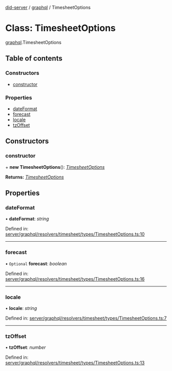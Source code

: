 [did-server](../README.md) / [graphql](../modules/graphql.md) / TimesheetOptions

# Class: TimesheetOptions

[graphql](../modules/graphql.md).TimesheetOptions

## Table of contents

### Constructors

- [constructor](graphql.timesheetoptions.md#constructor)

### Properties

- [dateFormat](graphql.timesheetoptions.md#dateformat)
- [forecast](graphql.timesheetoptions.md#forecast)
- [locale](graphql.timesheetoptions.md#locale)
- [tzOffset](graphql.timesheetoptions.md#tzoffset)

## Constructors

### constructor

\+ **new TimesheetOptions**(): [*TimesheetOptions*](graphql.timesheetoptions.md)

**Returns:** [*TimesheetOptions*](graphql.timesheetoptions.md)

## Properties

### dateFormat

• **dateFormat**: *string*

Defined in: [server/graphql/resolvers/timesheet/types/TimesheetOptions.ts:10](https://github.com/Puzzlepart/did/blob/4fe732f3/server/graphql/resolvers/timesheet/types/TimesheetOptions.ts#L10)

___

### forecast

• `Optional` **forecast**: *boolean*

Defined in: [server/graphql/resolvers/timesheet/types/TimesheetOptions.ts:16](https://github.com/Puzzlepart/did/blob/4fe732f3/server/graphql/resolvers/timesheet/types/TimesheetOptions.ts#L16)

___

### locale

• **locale**: *string*

Defined in: [server/graphql/resolvers/timesheet/types/TimesheetOptions.ts:7](https://github.com/Puzzlepart/did/blob/4fe732f3/server/graphql/resolvers/timesheet/types/TimesheetOptions.ts#L7)

___

### tzOffset

• **tzOffset**: *number*

Defined in: [server/graphql/resolvers/timesheet/types/TimesheetOptions.ts:13](https://github.com/Puzzlepart/did/blob/4fe732f3/server/graphql/resolvers/timesheet/types/TimesheetOptions.ts#L13)
